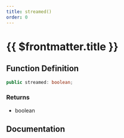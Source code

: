 ```yaml
---
title: streamed()
order: 0
---
```


# {{ $frontmatter.title }}

<!--@include: ./streamed_partial_header.md-->

## Function Definition

```ts
public streamed: boolean;
```

### Returns

* boolean

## Documentation

<!--@include: ./streamed_partial_footer.md-->
